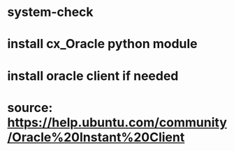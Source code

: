 # system-check
# install cx_Oracle python module
<!-- user@webapp01$ python3 -m pip install cx_Oracle --upgrade
Defaulting to user installation because normal site-packages is not writeable
Collecting cx_Oracle
  Downloading cx_Oracle-8.3.0-cp310-cp310-manylinux_2_5_x86_64.manylinux1_x86_64.manylinux_2_12_x86_64.manylinux2010_x86_64.whl (892 kB)
     ━━━━━━━━━━━━━━━━━━━━━━━━━━━━━━━━━━━━━━━━ 892.6/892.6 KB 6.2 MB/s eta 0:00:00
Installing collected packages: cx_Oracle
Successfully installed cx_Oracle-8.3.0
user@webapp01$  -->
# install oracle client if needed
# source: https://help.ubuntu.com/community/Oracle%20Instant%20Client
<!-- alien -i oracle-instantclient12.1-basic-12.1.0.2.0-1.x86_64.rpm
alien -i oracle-instantclient12.1-sqlplus-12.1.0.2.0-1.x86_64.rpm
alien -i oracle-instantclient12.1-devel-12.1.0.2.0-1.x86_64.rpm -->

<!-- user@webapp01$ export ORACLE_HOME=/usr/lib/oracle/12.1/client64/
user@webapp01$ export LD_LIBRARY_PATH=/usr/lib/oracle/12.1/client64/lib/${LD_LIBRARY_PATH:+:$LD_LIBRARY_PATH}
user@webapp01$ export PATH=$PATH:$ORACLE_HOME/bin -->

